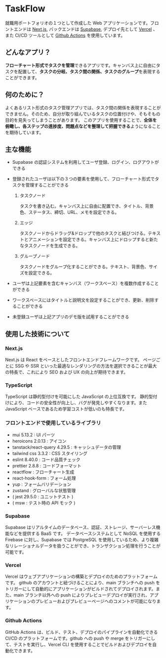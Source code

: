 # TaskFlow

就職用ポートフォリオの１つとして作成した Web アプリケーションです。フロントエンドは [Next.js](https://nextjs.org/), バックエンドは [Supabase](https://supabase.com/), デプロイ先として [Vercel](https://vercel.com/) 、また CI/CD ツールとして [Github Actions](https://github.co.jp/features/actions) を使用しています。

## どんなアプリ？

**フローチャート形式でタスクを管理**できるアプリです。キャンバス上に自由にタスクを配置して、**タスクの分岐、タスク間の関係、タスクのグループ**を表現することができます。

## 何のために？

よくあるリスト形式のタスク管理アプリでは、タスク間の関係を表現することができません。そのため、自分が取り組んでいるタスクの位置付けや、そもそもの目的を見失ってしまうことがあります。
このアプリを使用することで、**全体を俯瞰し、各ステップの進捗度、問題点などを整理して把握できる**ようになることを期待しています。

## 主な機能

- Supabase の認証システムを利用してユーザ登録、ログイン、ログアウトができる
- 登録されたユーザは以下の３つの要素を使用して、フローチャート形式でタスクを管理することができる

  1. タスクノード

     タスクを書き込む。キャンバス上に自由に配置でき、タイトル、背景色、ステータス、締切、URL、メモを設定できる。

  2. エッジ

     タスクノードからドラッグ&ドロップで他のタスクと結びつける。テキストとアニメーションを設定できる。キャンバス上にドロップすると新たなタスクノードを生成できる。

  3. グループノード

     タスクノードをグループ化することができる。テキスト、背景色、サイズを設定できる。

- ユーザは上記要素を含むキャンバス（ワークスペース）を複数作成することができる
- ワークスペースにはタイトルと説明文を設定することができ、更新、削除することができる
- 未登録ユーザは上記アプリのデモ版を試用することができる

## 使用した技術について

### Next.js

Next.js は React をベースとしたフロントエンドフレームワークです。
ページごとに SSG や SSR といった最適なレンダリングの方法を選択できることが最大の特長で、これにより SEO および UX の向上が期待できます。

### TypeScript

TypeScript は静的型付けを可能にした JavaScript の上位互換です。
静的型付けにより、コードの安全性が向上し、バグが発見しやすくなります。また JavaScript ベースであるため学習コストが低いのも特長です。

### フロントエンドで使用しているライブラリ

- mui 5.13.2 : UI パーツ
- heroicons 2.0.13 : アイコン
- tanstack/react-query 4.29.5 : キャッシュデータの管理
- tailwind css 3.3.2 : CSS スタイリング
- eslint 8.40.0 : コード品質チェック
- prettier 2.8.8 : コードフォーマット
- reactflow : フローチャート生成
- react-hook-form : フォーム処理
- yup : フォームバリデーション
- zustand : グローバルな状態管理
- ( jest 29.5.0 : ユニットテスト )
- ( msw : テスト時の API モック )

### Supabase

Supabase はリアルタイムのデータベース、認証、ストレージ、サーバーレス機能などを提供する BaaS です。
データベースシステムとして NoSQL を使用する Firebase に対し、Supabase では PostgreSQL を使用しているため、より複雑なリレーショナルデータを扱うことができ、トランザクション処理を行うことが可能です。

### Vercel

Vercel はウェブアプリケーションの構築とデプロイのためのプラットフォームです。
github のアカウントと紐づけることにより、main ブランチへの push をトリガーにして自動的にアプリケーションがビルドされてデプロイされます。また、main ブランチ以外への push によりプレビューデプロイが実行され、アプリケーションのプレビューおよびプレビューページへのコメントが可能になります。

### Github Actions

GitHub Actions は、ビルド、テスト、デプロイのパイプラインを自動化できる CI/CD のプラットフォームです。github への push や merge をトリガーにして、テストを実行し、Vercel CLI を使用することでビルドおよびデプロイを自動化できます。
